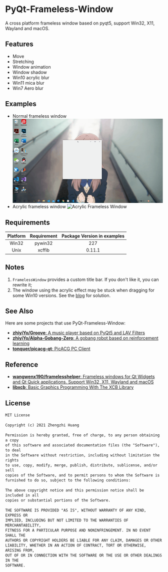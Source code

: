 # PyQt-Frameless-Window
A cross platform frameless window based on pyqt5, support Win32, X11, Wayland and macOS.

## Features
* Move
* Stretching
* Window animation
* Window shadow
* Win10 acrylic blur
* Win11 mica blur
* Win7 Aero blur

## Examples
* Normal frameless window
![Normal Frameless Window](screenshot/normal_frameless_window.gif)
* Acrylic frameless window
![Acrylic Frameless Window](screenshot/Acrylic_window.gif)


## Requirements
| Platform | Requirement | Package Version in examples |
| :------: | :---------: | :-------------------------: |
|  Win32   |   pywin32   |             227             |
|   Unix   |   xcffib    |           0.11.1            |


## Notes
1. `FramelessWindow` provides a custom title bar. If you don't like it, you can rewrite it;
2. The window using the acrylic effect may be stuck when dragging for some Win10 versions. See the [blog](https://www.cnblogs.com/zhiyiYo/p/14659981.html) for solution.

## See Also
Here are some projects that use PyQt-Frameless-Window:
* [**zhiyiYo/Groove**: A music player based on PyQt5 and LAV Filters](https://github.com/zhiyiYo/Groove)
* [**zhiyiYo/Alpha-Gobang-Zero**: A gobang robot based on reinforcement learning](https://github.com/zhiyiYo/Alpha-Gobang-Zero)
* [**tonquer/picacg-qt**: PicACG PC Client ](https://github.com/tonquer/picacg-qt)

## Reference
* [**wangwenx190/framelesshelper**: Frameless windows for Qt Widgets and Qt Quick applications. Support Win32, X11, Wayland and macOS](https://github.com/wangwenx190/framelesshelper)
* [**libxcb**: Basic Graphics Programming With The XCB Library](https://github.com/zhaiyuhan/HAODA)

## License
```
MIT License

Copyright (c) 2021 Zhengzhi Huang

Permission is hereby granted, free of charge, to any person obtaining a copy
of this software and associated documentation files (the "Software"), to deal
in the Software without restriction, including without limitation the rights
to use, copy, modify, merge, publish, distribute, sublicense, and/or sell
copies of the Software, and to permit persons to whom the Software is
furnished to do so, subject to the following conditions:

The above copyright notice and this permission notice shall be included in all
copies or substantial portions of the Software.

THE SOFTWARE IS PROVIDED "AS IS", WITHOUT WARRANTY OF ANY KIND, EXPRESS OR
IMPLIED, INCLUDING BUT NOT LIMITED TO THE WARRANTIES OF MERCHANTABILITY,
FITNESS FOR A PARTICULAR PURPOSE AND NONINFRINGEMENT. IN NO EVENT SHALL THE
AUTHORS OR COPYRIGHT HOLDERS BE LIABLE FOR ANY CLAIM, DAMAGES OR OTHER
LIABILITY, WHETHER IN AN ACTION OF CONTRACT, TORT OR OTHERWISE, ARISING FROM,
OUT OF OR IN CONNECTION WITH THE SOFTWARE OR THE USE OR OTHER DEALINGS IN THE
SOFTWARE.
```

